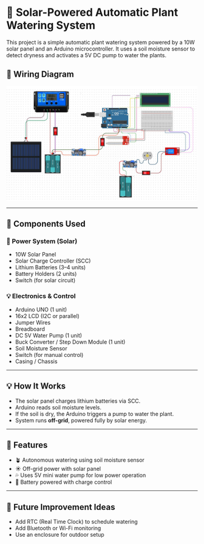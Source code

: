 # 🌱 Solar-Powered Automatic Plant Watering System

This project is a simple automatic plant watering system powered by a 10W solar panel and an Arduino microcontroller. It uses a soil moisture sensor to detect dryness and activates a 5V DC pump to water the plants.

## 📸 Wiring Diagram
![Wiring Diagram](images/wiring.png)

---

## 🔧 Components Used

### 🔋 Power System (Solar)
- 10W Solar Panel
- Solar Charge Controller (SCC)
- Lithium Batteries (3–4 units)
- Battery Holders (2 units)
- Switch (for solar circuit)

### 💡 Electronics & Control
- Arduino UNO (1 unit)
- 16x2 LCD (I2C or parallel)
- Jumper Wires
- Breadboard
- DC 5V Water Pump (1 unit)
- Buck Converter / Step Down Module (1 unit)
- Soil Moisture Sensor
- Switch (for manual control)
- Casing / Chassis

---

## 💡 How It Works
- The solar panel charges lithium batteries via SCC.
- Arduino reads soil moisture levels.
- If the soil is dry, the Arduino triggers a pump to water the plant.
- System runs **off-grid**, powered fully by solar energy.

---

## 🧠 Features
- 🪴 Autonomous watering using soil moisture sensor
- ☀️ Off-grid power with solar panel
- 💦 Uses 5V mini water pump for low power operation
- 🔋 Battery powered with charge control

---

## 🚀 Future Improvement Ideas
- Add RTC (Real Time Clock) to schedule watering
- Add Bluetooth or Wi-Fi monitoring
- Use an enclosure for outdoor setup


